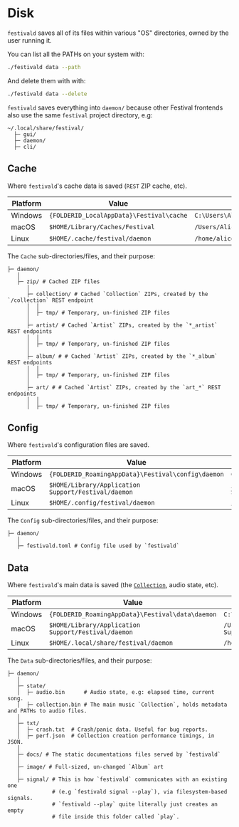 # Disk
`festivald` saves all of its files within various "OS" directories, owned by the user running it.

You can list all the PATHs on your system with:
```bash
./festivald data --path
```

And delete them with with:
```bash
./festivald data --delete
```

`festivald` saves everything into `daemon/` because other Festival frontends also use the same `festival` project directory, e.g:
```
~/.local/share/festival/
  ├─ gui/
  ├─ daemon/
  ├─ cli/
```

## Cache
Where `festivald`'s cache data is saved (`REST` ZIP cache, etc).

| Platform | Value                                    | Example                                              |
|----------|------------------------------------------|------------------------------------------------------|
| Windows  | `{FOLDERID_LocalAppData}\Festival\cache` | `C:\Users\Alice\AppData\Local\Festival\daemon\cache` |
| macOS    | `$HOME/Library/Caches/Festival`          | `/Users/Alice/Library/Caches/Festival/daemon`        |
| Linux    | `$HOME/.cache/festival/daemon`           | `/home/alice/.cache/festival/daemon`                 |

The `Cache` sub-directories/files, and their purpose:
```plaintext
├─ daemon/
   │
   ├─ zip/ # Cached ZIP files
      │
      ├─ collection/ # Cached `Collection` ZIPs, created by the `/collection` REST endpoint
      │  │
      │  ├─ tmp/ # Temporary, un-finished ZIP files
      │
      ├─ artist/ # Cached `Artist` ZIPs, created by the `*_artist` REST endpoints
      │  │
      │  ├─ tmp/ # Temporary, un-finished ZIP files
      │
      ├─ album/ # # Cached `Artist` ZIPs, created by the `*_album` REST endpoints
      │  │
      │  ├─ tmp/ # Temporary, un-finished ZIP files
      │
      ├─ art/ # # Cached `Artist` ZIPs, created by the `art_*` REST endpoints
      │  │
      │  ├─ tmp/ # Temporary, un-finished ZIP files
```

## Config
Where `festivald`'s configuration files are saved.

| Platform | Value                                               | Example                                                    |
|----------|-----------------------------------------------------|------------------------------------------------------------|
| Windows  | `{FOLDERID_RoamingAppData}\Festival\config\daemon`  | `C:\Users\Alice\AppData\Roaming\Festival\config\daemon`    |
| macOS    | `$HOME/Library/Application Support/Festival/daemon` | `/Users/Alice/Library/Application Support/Festival/daemon` |
| Linux    | `$HOME/.config/festival/daemon`                     | `/home/alice/.config/festival/daemon`                      |

The `Config` sub-directories/files, and their purpose:
```plaintext
├─ daemon/
   │
   ├─ festivald.toml # Config file used by `festivald`
```

## Data
Where `festivald`'s main data is saved (the [`Collection`](common-objects/common-objects.md), audio state, etc).

| Platform | Value                                                                    | Example                                                 |
|----------|--------------------------------------------------------------------------|---------------------------------------------------------|
| Windows  | `{FOLDERID_RoamingAppData}\Festival\data\daemon`                         | `C:\Users\Alice\AppData\Roaming\Festival\data\daemon`      |
| macOS    | `$HOME/Library/Application Support/Festival/daemon`                      | `/Users/Alice/Library/Application Support/Festival/daemon` |
| Linux    | `$HOME/.local/share/festival/daemon`                                     | `/home/alice/.local/share/festival/daemon`                 |

The `Data` sub-directories/files, and their purpose:
```plaintext
├─ daemon/
   │
   ├─ state/
   │  ├─ audio.bin      # Audio state, e.g: elapsed time, current song.
   │  ├─ collection.bin # The main music `Collection`, holds metadata and PATHs to audio files.
   │
   ├─ txt/
   │  ├─ crash.txt  # Crash/panic data. Useful for bug reports.
   │  ├─ perf.json  # Collection creation performance timings, in JSON.
   │
   ├─ docs/ # The static documentations files served by `festivald`
   │
   ├─ image/ # Full-sized, un-changed `Album` art
   │
   ├─ signal/ # This is how `festivald` communicates with an existing one
              # (e.g `festivald signal --play`), via filesystem-based signals.
              # `festivald --play` quite literally just creates an empty
              # file inside this folder called `play`.
```
